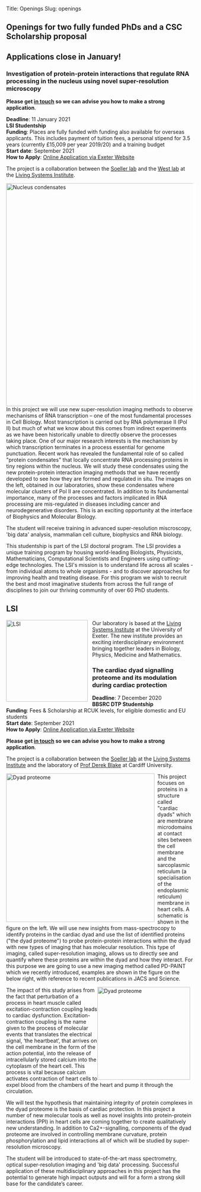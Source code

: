 Title: Openings
Slug: openings

## Openings for two fully funded PhDs and a CSC Scholarship proposal


## Applications close in January!


### Investigation of protein-protein interactions that regulate RNA processing in the nucleus using novel super-resolution microscopy

**Please get [in touch]({filename}/pages/contact.md) so we can advise you how to make a strong application**.

**Deadline**: 11 January 2021 <br>
**LSI Studentship** <br>
**Funding**: Places are fully funded with funding also available for overseas applicants.  This includes payment of tuition fees, a personal stipend for 3.5 years (currently £15,009 per year 2019/20) and a training budget<br>
**Start date**: September 2021<br>
**How to Apply**: [Online Application via Exeter Website](http://www.exeter.ac.uk/studying/funding/award/?id=4030)

The project is a collaboration between the [Soeller lab](http://soellerlab.ex.ac.uk/) and the [West lab](https://www.exeter.ac.uk/livingsystems/team/profile/index.php?web_id=Steven_West) at the [Living Systems Institute](http://www.exeter.ac.uk/livingsystems/).


<img style="float:left; border-right:8px solid white" width="600"
src="{filename}/images/research/nuclear-condensates.png" alt="Nucleus condensates">

In this project we will use new super-resolution imaging methods to observe mechanisms of RNA transcription – one of the most fundamental processes in Cell Biology.  Most transcription is carried out by RNA polymerase II (Pol II) but much of what we know about this comes from indirect experiments as we have been historically unable to directly observe the processes taking place.  One of our major research interests is the mechanism by which transcription terminates in a process essential for genome punctuation. Recent work has revealed the fundamental role of so called "protein condensates" that locally concentrate RNA processing proteins in tiny regions within the nucleus. We will study these condensates using the new protein-protein interaction imaging methods that we have recently developed to see how they are formed and regulated in situ. The images on the left, obtained in our laboratories, show these condensates where molecular clusters of Pol II are concentrated. In addition to its fundamental importance, many of the processes and factors implicated in RNA processing are mis-regulated in diseases including cancer and neurodegenerative disorders.  This is an exciting opportunity at the interface of Biophysics and Molecular Biology.

The student will receive training in advanced super-resolution miscroscopy, 'big data' analysis, mammalian cell culture, biophysics and RNA biology. 

This studentship is part of the LSI doctoral program. The LSI provides a unique training program by housing world-leading Biologists, Physicists, Mathematicians, Computational Scientists and Engineers using cutting-edge technologies. The LSI's mission is to understand life across all scales - from individual atoms to whole organisms - and to discover approaches for improving health and treating disease. For this program we wish to recruit the best and most imaginative students from across the full range of disciplines to join our thriving community of over 60 PhD students.   

## LSI

<img style="float:left; border-right:12px solid white" width="220"
src="{filename}/images/logos/LSI-Logo-patterns.png" alt="LSI"> Our laboratory is
based at the
[Living Systems Institute](http://www.exeter.ac.uk/livingsystems/) at
the University of Exeter. The new institute provides an exciting
interdisciplinary environment bringing together leaders in Biology,
Physics, Medicine and Mathematics.


### The cardiac dyad signalling proteome and its modulation during cardiac protection

**Deadline**: 7 December 2020 <br>
**BBSRC DTP Studentship** <br>
**Funding**: Fees & Scholarship at RCUK levels, for eligible domestic and EU students<br>
**Start date**: September 2021<br>
**How to Apply**: [Online Application via Exeter Website](http://www.exeter.ac.uk/studying/funding/award/?id=3977)

**Please get [in touch]({filename}/pages/contact.md) so we can advise you how to make a strong application**.

The project is a collaboration between the [Soeller lab](http://soellerlab.ex.ac.uk/) at the [Living Systems Institute](http://www.exeter.ac.uk/livingsystems/) and the laboratory of [Prof Derek Blake](https://www.cardiff.ac.uk/people/view/122804-blake-derek) at Cardiff University.

<img style="float:left; border-right:8px solid white" width="400"
src="{filename}/images/research/dyad-proteome.png" alt="Dyad proteome">

This project focuses on proteins in a structure called "cardiac dyads" which are membrane microdomains at contact sites between  the  cell  membrane  and  the  sarcoplasmic  reticulum  (a  specialisation  of  the  endoplasmic  reticulum) membrane in heart cells. A schematic is shown in the figure on the left. We will use new insights from mass-spectrocopy to identify proteins in the cardiac dyad and use the list of identified proteins ("the dyad proteome") to probe protein-protein interactions within the dyad with new types of imaging that has molecular resolution. This type of imaging, called super-resolution imaging, allows us to directly see and quantify where these proteins are within the dyad and how they interact. For this purpose we are going to use a new imaging method called PD-PAINT which we recently introduced, examples are shown in the figure on the below right, with reference to recent publications in JACS and Science. 

<img style="float:right; border-right:8px solid white" width="250"
src="{filename}/images/research/pd-paint.png" alt="Dyad proteome">

The impact of this study arises from the fact that perturbation  of  a  process  in  heart  muscle  called  excitation-contraction coupling leads to cardiac dysfunction. Excitation-contraction coupling is the name given to the process of molecular events that translates the electrical signal, ‘the heartbeat’, that arrives on the cell membrane in the form of the action potential,  into the  release of  intracellularly  stored  calcium  into  the  cytoplasm of  the  heart  cell.  This  process is  vital because calcium activates contraction of heart cells to expel blood from the chambers of the heart and pump it through the circulation.

We will test the hypothesis that maintaining integrity of protein complexes in the dyad proteome is the basis of cardiac protection. In this project a number of new molecular tools as well as novel insights into protein-protein interactions (PPI) in heart cells are coming together to create  qualitatively new understanding. In addition to Ca2+-signalling,   components   of   the   dyad   proteome   are   involved   in   controlling   membrane   curvature,   protein phosphorylation and lipid interactions all of which will be studied by super-resolution microscopy.

The student will be introduced to state-of-the-art mass spectrometry, optical super-resolution imaging and 'big data' processing. Successful application of these multidisciplinary approaches in this project has the potential to generate high impact outputs and will for a form a strong skill base for the candidate’s career.

